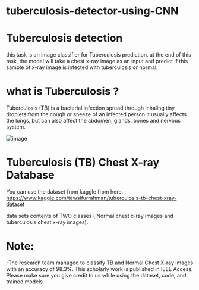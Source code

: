 # tuberculosis-detector-using-CNN
# Tuberculosis detection
this task is an image classifier for Tuberculosis prediction. at the end of this task, the model will take a chest x-ray image as an input and predict if this sample of x-ray image is infected with tuberculosis or normal.

# what is Tuberculosis ?
Tuberculosis (TB) is a bacterial infection spread through inhaling tiny droplets from the cough or sneeze of an infected person.It usually affects the lungs, but can also affect the abdomen, glands, bones and nervous system.


![image](https://user-images.githubusercontent.com/78665241/143688117-8c868275-dc78-454e-aad6-d5ba95741969.png)


# Tuberculosis (TB) Chest X-ray Database
You can use the dataset from kaggle from here. https://www.kaggle.com/tawsifurrahman/tuberculosis-tb-chest-xray-dataset

data sets contents of TWO classes ( Normal chest x-ray images and tuberculosis chest x-ray images).

# Note: 
 -The research team managed to classify TB and Normal Chest X-ray images with an accuracy of 98.3%. This scholarly work is published in IEEE Access. Please make sure you give credit to us while using the dataset, code, and trained models.
